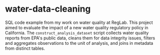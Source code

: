 # water-data-cleaning
SQL code example from my work on water quality at RegLab. This project aimed to evaluate the impact of a new water quality regulatory policy in California.
The `construct_analysis_dataset` script collects water quality reports from EPA's public data, cleans them for data integrity issues, filters and aggregates observations to the unit of analysis, and joins in metadata from distinct tables.
